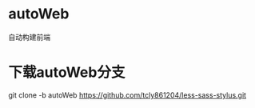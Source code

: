 # autoWeb
自动构建前端

# 下载autoWeb分支
git clone -b autoWeb https://github.com/tcly861204/less-sass-stylus.git
